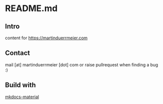 
# README.md

## Intro

content for https://martinduerrmeier.com

## Contact

mail [at] martinduerrmeier [dot] com 
or raise pullrequest when finding a bug :)

## Build with

[mkdocs-material](https://squidfunk.github.io/mkdocs-material/)
